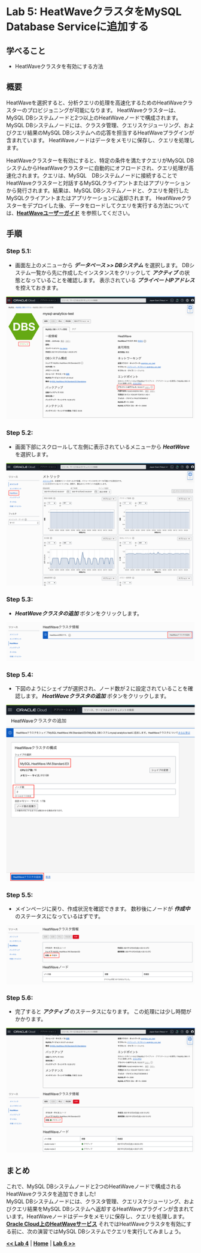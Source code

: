 # Lab 5: HeatWaveクラスタをMySQL Database Serviceに追加する

## 学べること
- HeatWaveクラスタを有効にする方法


## 概要

HeatWaveを選択すると、分析クエリの処理を高速化するためのHeatWaveクラスターのプロビジョニングが可能になります。 HeatWaveクラスターは、MySQL DBシステムノードと2つ以上のHeatWaveノードで構成されます。 MySQL DBシステムノードには、クラスタ管理、クエリスケジューリング、およびクエリ結果のMySQL DBシステムへの応答を担当するHeatWaveプラグインが含まれています。 HeatWaveノードはデータをメモリに保存し、クエリを処理します。

HeatWaveクラスターを有効にすると、特定の条件を満たすクエリがMySQL DBシステムからHeatWaveクラスターに自動的にオフロードされ、クエリ処理が高速化されます。クエリは、MySQL　DBシステムノードに接続することでHeatWaveクラスターと対話するMySQLクライアントまたはアプリケーションから発行されます。結果は、MySQL DBシステムノードと、クエリを発行したMySQLクライアントまたはアプリケーションに返却されます。
HeatWaveクラスターをデプロイした後、データをロードしてクエリを実行する方法については、**[HeatWaveユーザーガイド](https://dev.mysql.com/doc/heatwave/en/)** を参照してください。

## 手順

### **Step 5.1:**
- 画面左上のメニューから _**データベース >> DBシステム**_ を選択します。
DBシステム一覧から先に作成したインスタンスをクリックして _**アクティブ**_ の状態となっていることを確認します。
表示されている _**プライベートIPアドレス**_ を控えておきます。

![](./images/HW28_mds_jp.png)

### **Step 5.2:**
- 画面下部にスクロールして左側に表示されているメニューから _**HeatWave**_ を選択します。
  
![](./images/HW29_hw_jp.png)

### **Step 5.3:**
- _**HeatWaveクラスタの追加**_ ボタンをクリックします。
  
![](./images/HW30_hw_jp.png)

### **Step 5.4:**
- 下図のようにシェイプが選択され、ノード数が２に設定されていることを確認します。
_**HeatWaveクラスタの追加**_ ボタンをクリックします。

![](./images/HW31_hw_jp.png)

### **Step 5.5:**
- メインページに戻り、作成状況を確認できます。 数秒後にノードが _**作成中**_ のステータスになっているはずです。
  
![](./images/HW32_hw_jp.png)

### **Step 5.6:**
- 完了すると _**アクティブ**_ のステータスになります。 この処理には少し時間がかかります。 
  
![](./images/HW33_hw_jp.png)

## まとめ

これで、MySQL DBシステムノードと2つのHeatWaveノードで構成されるHeatWaveクラスタを追加できました!</br>
MySQL DBシステムノードには、クラスタ管理、クエリスケジューリング、およびクエリ結果をMySQL DBシステムへ返却するHeatWaveプラグインが含まれています。HeatWaveノードはデータをメモリに保存し、クエリを処理します。
**[Oracle Cloud上のHeatWaveサービス](https://docs.oracle.com/ja-jp/iaas/mysql-database/doc/heatwave.html)**
それではHeatWaveクラスタを有効にする前に、次の演習ではMySQL DBシステムでクエリを実行してみましょう。

**[<< Lab 4](/Lab4/README.md)** | **[Home](../README.md)** | **[Lab 6 >>](/Lab6/README.md)**
